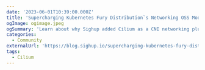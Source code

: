 ```yaml
---
date: '2023-06-01T10:39:00.000Z'
title: 'Supercharging Kubernetes Fury Distribution`s Networking OSS Module with Cilium'
ogImage: ogimage.jpeg
ogSummary: 'Learn about why Sighup added Cilium as a CNI networking plugin to Kubernetes Fury Networking Module'
categories:
  - Community
externalUrl: 'https://blog.sighup.io/supercharging-kubernetes-fury-distributions-networking-oss-module-with-cilium/'
tags:
  - Cilium
---
```

